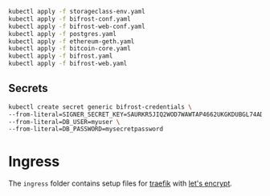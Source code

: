 
```bash
kubectl apply -f storageclass-env.yaml
kubectl apply -f bifrost-conf.yaml
kubectl apply -f bifrost-web-conf.yaml
kubectl apply -f postgres.yaml
kubectl apply -f ethereum-geth.yaml
kubectl apply -f bitcoin-core.yaml
kubectl apply -f bifrost.yaml
kubectl apply -f bifrost-web.yaml
```
## Secrets
```bash
kubectl create secret generic bifrost-credentials \
--from-literal=SIGNER_SECRET_KEY=SAURKR5JIQ2WOD7WAWTAP4662UKGKDUBGL74ADXYX4VMGSSD2DBAF3WR \
--from-literal=DB_USER=myuser \
--from-literal=DB_PASSWORD=mysecretpassword

```

# Ingress
The `ingress` folder contains setup files for [traefik](https://traefik.io) with [let's encrypt](https://letsencrypt.org).

  
